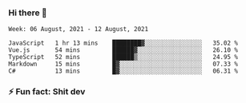 ### Hi there 👋
<!--START_SECTION:waka-->
```text
Week: 06 August, 2021 - 12 August, 2021

JavaScript   1 hr 13 mins    ████████▓░░░░░░░░░░░░░░░░   35.02 % 
Vue.js       54 mins         ██████▓░░░░░░░░░░░░░░░░░░   26.10 % 
TypeScript   52 mins         ██████▒░░░░░░░░░░░░░░░░░░   24.95 % 
Markdown     15 mins         █▓░░░░░░░░░░░░░░░░░░░░░░░   07.33 % 
C#           13 mins         █▓░░░░░░░░░░░░░░░░░░░░░░░   06.31 % 
```
<!--END_SECTION:waka-->
<!--
**TG4LAaron/TG4LAaron** is a ✨ _special_ ✨ repository because its `README.md` (this file) appears on your GitHub profile.

Here are some ideas to get you started:

- 🔭 I’m currently working on ...
- 🌱 I’m currently learning ...
- 👯 I’m looking to collaborate on ...
- 🤔 I’m looking for help with ...
- 💬 Ask me about ...
- 📫 How to reach me: ...
- 😄 Pronouns: ...
- ⚡ Fun fact: ...
-->
### ⚡ Fun fact: Shit dev
